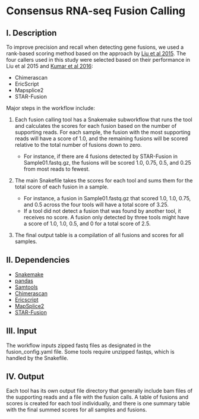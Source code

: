 # Consensus RNA-seq Fusion Calling

## I. Description
To improve precision and recall when detecting gene fusions, we used a rank-based scoring method based on the approach by [Liu et al 2015](https://doi.org/10.1093/nar/gkv1234). The four callers used in this study were selected based on their performance in Liu et al 2015 and [Kumar et al 2016](https://doi.org/10.1038/srep21597):
* Chimerascan
* EricScript
* Mapsplice2
* STAR-Fusion

Major steps in the workflow include:
1. Each fusion calling tool has a Snakemake subworkflow that runs the tool and calculates the scores for each fusion based on the number of supporting reads. For each sample, the fusion with the most supporting reads will have a score of 1.0, and the remaining fusions will be scored relative to the total number of fusions down to zero. 
    * For instance, if there are 4 fusions detected by STAR-Fusion in Sample01.fastq.gz, the fusions will be scored 1.0, 0.75, 0.5, and 0.25 from most reads to fewest.
    
2. The main Snakefile takes the scores for each tool and sums them for the total score of each fusion in a sample.
    * For instance, a fusion in Sample01.fastq.gz that scored 1.0, 1.0, 0.75, and 0.5 across the four tools will have a total score of 3.25.
    * If a tool did not detect a fusion that was found by another tool, it receives no score. A fusion only detected by three tools might have a score of 1.0, 1.0, 0.5, and 0 for a total score of 2.5. 

3. The final output table is a compilation of all fusions and scores for all samples. 
    


## II. Dependencies
  - [Snakemake](https://snakemake.readthedocs.io/en/stable/)
  - [pandas](https://pandas.pydata.org/docs/)
  - [Samtools](http://www.htslib.org/)
  - [Chimerascan](https://code.google.com/archive/p/chimerascan/)
  - [Ericscript](https://sites.google.com/site/bioericscript/)
  - [MapSplice2](http://www.netlab.uky.edu/p/bioinfo/MapSplice2)
  - [STAR-Fusion](https://github.com/STAR-Fusion/STAR-Fusion)
  
## III. Input
The workflow inputs zipped fastq files as designated in the fusion_config.yaml file. Some tools require unzipped fastqs, which is handled by the Snakefile. 
 
## IV. Output
Each tool has its own output file directory that generally include bam files of the supporting reads and a file with the fusion calls. A table of fusions and scores is created for each tool individually, and there is one summary table with the final summed scores for all samples and fusions. 

